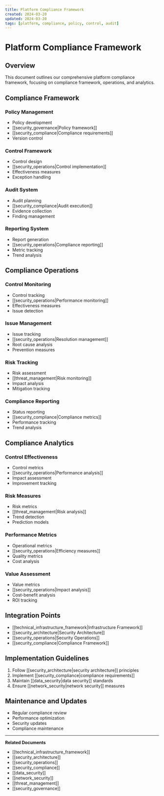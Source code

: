 ```yaml
---
title: Platform Compliance Framework
created: 2024-03-20
updated: 2024-03-20
tags: [platform, compliance, policy, control, audit]
---
```


# Platform Compliance Framework

## Overview
This document outlines our comprehensive platform compliance framework, focusing on compliance framework, operations, and analytics.

## Compliance Framework
### Policy Management
- Policy development
- [[security_governance|Policy framework]]
- [[security_compliance|Compliance requirements]]
- Version control

### Control Framework
- Control design
- [[security_operations|Control implementation]]
- Effectiveness measures
- Exception handling

### Audit System
- Audit planning
- [[security_compliance|Audit execution]]
- Evidence collection
- Finding management

### Reporting System
- Report generation
- [[security_operations|Compliance reporting]]
- Metric tracking
- Trend analysis

## Compliance Operations
### Control Monitoring
- Control tracking
- [[security_operations|Performance monitoring]]
- Effectiveness measures
- Issue detection

### Issue Management
- Issue tracking
- [[security_operations|Resolution management]]
- Root cause analysis
- Prevention measures

### Risk Tracking
- Risk assessment
- [[threat_management|Risk monitoring]]
- Impact analysis
- Mitigation tracking

### Compliance Reporting
- Status reporting
- [[security_compliance|Compliance metrics]]
- Performance tracking
- Trend analysis

## Compliance Analytics
### Control Effectiveness
- Control metrics
- [[security_operations|Performance analysis]]
- Impact assessment
- Improvement tracking

### Risk Measures
- Risk metrics
- [[threat_management|Risk analysis]]
- Trend detection
- Prediction models

### Performance Metrics
- Operational metrics
- [[security_operations|Efficiency measures]]
- Quality metrics
- Cost analysis

### Value Assessment
- Value metrics
- [[security_operations|Impact analysis]]
- Cost-benefit analysis
- ROI tracking

## Integration Points
- [[technical_infrastructure_framework|Infrastructure Framework]]
- [[security_architecture|Security Architecture]]
- [[security_operations|Security Operations]]
- [[security_compliance|Compliance Framework]]

## Implementation Guidelines
1. Follow [[security_architecture|security architecture]] principles
2. Implement [[security_compliance|compliance requirements]]
3. Maintain [[data_security|data security]] standards
4. Ensure [[network_security|network security]] measures

## Maintenance and Updates
- Regular compliance review
- Performance optimization
- Security updates
- Compliance maintenance

---
**Related Documents**
- [[technical_infrastructure_framework]]
- [[security_architecture]]
- [[security_operations]]
- [[security_compliance]]
- [[data_security]]
- [[network_security]]
- [[threat_management]]
- [[security_governance]] 